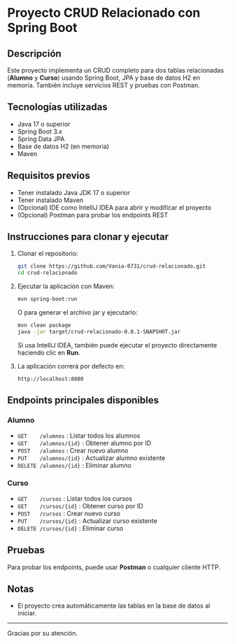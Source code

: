 # Proyecto CRUD Relacionado con Spring Boot

## Descripción
Este proyecto implementa un CRUD completo para dos tablas relacionadas (**Alumno** y **Curso**) usando Spring Boot, JPA y base de datos H2 en memoria. También incluye servicios REST y pruebas con Postman.

## Tecnologías utilizadas
- Java 17 o superior
- Spring Boot 3.x
- Spring Data JPA
- Base de datos H2 (en memoria)
- Maven

## Requisitos previos
- Tener instalado Java JDK 17 o superior
- Tener instalado Maven
- (Opcional) IDE como IntelliJ IDEA para abrir y modificar el proyecto
- (Opcional) Postman para probar los endpoints REST

## Instrucciones para clonar y ejecutar

1. Clonar el repositorio:
   ```bash
   git clone https://github.com/Vania-0731/crud-relacionado.git
   cd crud-relacionado
   ```

2. Ejecutar la aplicación con Maven:
   ```bash
   mvn spring-boot:run
   ```

   O para generar el archivo jar y ejecutarlo:
   ```bash
   mvn clean package
   java -jar target/crud-relacionado-0.0.1-SNAPSHOT.jar
   ```

   Si usa IntelliJ IDEA, también puede ejecutar el proyecto directamente haciendo clic en **Run**.

3. La aplicación correrá por defecto en:
   ```
   http://localhost:8080
   ```

## Endpoints principales disponibles

### Alumno
- `GET    /alumnos`            : Listar todos los alumnos
- `GET    /alumnos/{id}`       : Obtener alumno por ID
- `POST   /alumnos`            : Crear nuevo alumno
- `PUT    /alumnos/{id}`       : Actualizar alumno existente
- `DELETE /alumnos/{id}`       : Eliminar alumno

### Curso
- `GET    /cursos`             : Listar todos los cursos
- `GET    /cursos/{id}`        : Obtener curso por ID
- `POST   /cursos`             : Crear nuevo curso
- `PUT    /cursos/{id}`        : Actualizar curso existente
- `DELETE /cursos/{id}`        : Eliminar curso

## Pruebas
Para probar los endpoints, puede usar **Postman** o cualquier cliente HTTP.

## Notas
- El proyecto crea automáticamente las tablas en la base de datos al iniciar.

---

Gracias por su atención.

